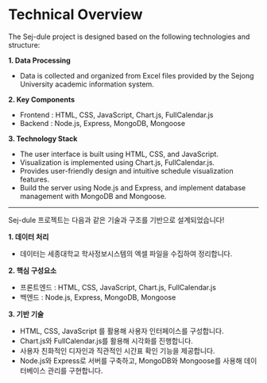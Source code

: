 # Technical Overview

The Sej-dule project is designed based on the following technologies and structure:

**1. Data Processing**

- Data is collected and organized from Excel files provided by the Sejong University academic information system.

**2. Key Components**

- Frontend : HTML, CSS, JavaScript, Chart.js, FullCalendar.js
- Backend : Node.js, Express, MongoDB, Mongoose

**3. Technology Stack**

- The user interface is built using HTML, CSS, and JavaScript.
- Visualization is implemented using Chart.js, FullCalendar.js.
- Provides user-friendly design and intuitive schedule visualization features.
- Build the server using Node.js and Express, and implement database management with MongoDB and Mongoose.

---

Sej-dule 프로젝트는 다음과 같은 기술과 구조를 기반으로 설계되었습니다!

**1. 데이터 처리**

- 데이터는 세종대학교 학사정보시스템의 엑셀 파일을 수집하여 정리합니다.

**2. 핵심 구성요소**

- 프론트엔드 : HTML, CSS, JavaScript, Chart.js, FullCalendar.js
- 백엔드 : Node.js, Express, MongoDB, Mongoose

**3. 기반 기술**

- HTML, CSS, JavaScript 를 활용해 사용자 인터페이스를 구성합니다.
- Chart.js와 FullCalendar.js를 활용해 시각화를 진행합니다.
- 사용자 친화적인 디자인과 직관적인 시간표 확인 기능을 제공합니다.
- Node.js와 Express로 서버를 구축하고, MongoDB와 Mongoose를 사용해 데이터베이스 관리를 구현합니다.
